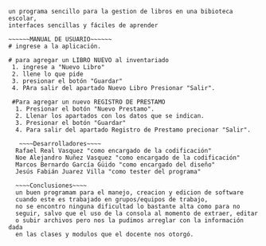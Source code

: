 ~~~~Gestor_Bibliotecario~~~~
un programa sencillo para la gestion de libros en una bibioteca escolar,
interfaces sencillas y fáciles de aprender

~~~~~~MANUAL DE USUARIO~~~~~~
# ingrese a la aplicación.

# para agregar un LIBRO NUEVO al inventariado
 1. ingrese a "Nuevo Libro"
 2. llene lo que pide
 3. presionar el botón "Guardar"
 4. PAra salir del apartado Nuevo Libro Presionar "Salir".
   
 #Para agregar un nuevo REGISTRO DE PRESTAMO
  1. Presionar el botón "Nuevo Prestamo".
  2. Llenar los apartados con los datos que se indican.
  3. Presionar el botón "Guardar"
  4. Para salir del apartado Registro de Prestamo precionar "Salir".
  
   ~~~~Desarrolladores~~~~
  Rafael Real Vasquez "como encargado de la codificación"
  Noe Alejandro Nuñez Vasquez "como encargado de la codificación"
  Marcos Bernardo García Güido "como encargado del diseño"
  Jesús Fabián Juarez Villa "como tester del programa"
  
  ~~~~Conclusiones~~~~
  un buen programam para el manejo, creacion y edicion de software
  cuando este es trabajado en grupos/equipos de trabajo,
  no se encontro ninguna dificultad lo bastante alta como para no
  seguir, salvo que el uso de la consola al momento de extraer, editar
  o subir archivos pero nos la pudimos arreglar con la información dada
  en las clases y modulos que el docente nos otorgó.
  
  
  
